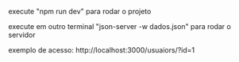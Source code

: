 execute "npm run dev" para rodar o projeto

execute em outro terminal "json-server -w dados.json" para rodar o servidor

exemplo de acesso: http://localhost:3000/usuaiors/?id=1
